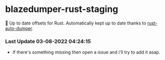 # blazedumper-rust-staging

🚀 Up to date offsets for Rust. Automatically kept up to date thanks to [rust-auto-dumper](https://github.com/Akandesh/rust-auto-dumper).


### Last Update 03-08-2022 04:24:15
- If there's something missing then open a issue and i'll try to add it asap.